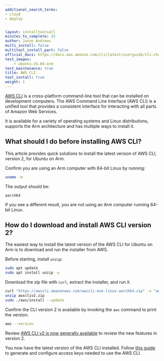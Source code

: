 ```yaml
---
additional_search_terms:
- cloud
- deploy


layout: installtoolsall
minutes_to_complete: 15
author: Jason Andrews
multi_install: false
multitool_install_part: false
official_docs: https://docs.aws.amazon.com/cli/latest/userguide/cli-chap-getting-started.html
test_images:
    - ubuntu-24.04-arm
test_maintenance: true
title: AWS CLI
tool_install: true
weight: 1
---
```


[AWS CLI](https://docs.aws.amazon.com/cli/index.html) is a cross-platform command-line tool that can be installed on development computers. The AWS Command Line Interface (AWS CLI) is a unified tool that provides a consistent interface for interacting with all parts of Amazon Web Services.

It is available for a variety of operating systems and Linux distributions, supports the Arm architecture and has multiple ways to install it.

## What should I do before installing AWS CLI?

This article provides quick solutions to install the latest version of AWS CLI, version 2, for Ubuntu on Arm.

Confirm you are using an Arm computer with 64-bit Linux by running:

```bash { target="ubuntu-24.04-arm" }
uname -m
```

The output should be:

```output
aarch64
```

If you see a different result, you are not using an Arm computer running 64-bit Linux.

## How do I download and install AWS CLI version 2?

The easiest way to install the latest version of the AWS CLI for Ubuntu on Arm is to download and run the installer from AWS.

Before starting, install `unzip`:

```bash { target="ubuntu-24.04-arm" }
sudo apt update
sudo apt install unzip -y
```

Download the zip file with `curl`, extract the installer, and run it.

```bash { target="ubuntu-24.04-arm" }
curl "https://awscli.amazonaws.com/awscli-exe-linux-aarch64.zip" -o "awscliv2.zip"
unzip awscliv2.zip
sudo ./aws/install --update
```

Confirm the CLI version 2 is available by invoking the `aws` command to print the version.

```bash { target="ubuntu-24.04-arm" }
aws --version
```

Review [AWS CLI v2 is now generally available](https://aws.amazon.com/blogs/developer/aws-cli-v2-is-now-generally-available/) to review the new features in version 2.

You now have the latest version of the AWS CLI installed. Follow [this guide](/install-guides/aws_access_keys/) to generate and configure access keys needed to use the AWS CLI.
